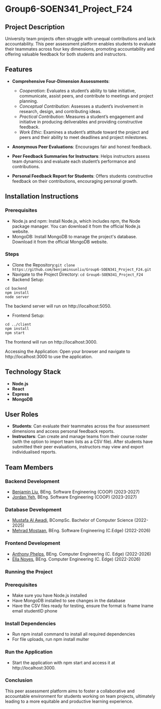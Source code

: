 # Group6-SOEN341_Project_F24
## Project Description
University team projects often struggle with unequal contributions and lack accountability. This peer assessment platform enables students to evaluate their teammates across four key dimensions, promoting accountability and offering valuable feedback for both students and instructors.

## Features
- **Comprehensive Four-Dimension Assessments**:
	- _Cooperation_: Evaluates a student’s ability to take initiative, communicate, assist peers, and contribute to meetings and project planning.
	- _Conceptual Contribution_: Assesses a student’s involvement in research, design, and contributing ideas.
	- _Practical Contribution_: Measures a student’s engagement and initiative in producing deliverables and providing constructive feedback.
	- _Work Ethic_: Examines a student’s attitude toward the project and peers and their ability to meet deadlines and project milestones.

- **Anonymous Peer Evaluations**: Encourages fair and honest feedback.
- **Peer Feedback Summaries for Instructors**: Helps instructors assess team dynamics and evaluate each student’s performance and contributions.
- **Personal Feedback Report for Students**: Offers students constructive feedback on their contributions, encouraging personal growth.

## Installation Instructions
### Prerequisites
- Node.js and npm: Install Node.js, which includes npm, the Node package manager. You can download it from the official Node.js website.
- MongoDB: Install MongoDB to manage the project's database. Download it from the official MongoDB website.
### Steps
- Clone the Repository:`git clone https://github.com/benjaminsunliu/Group6-SOEN341_Project_F24.git`
- Navigate to the Project Directory: `cd Group6-SOEN341_Project_F24`
- Backend Setup:
```
cd backend
npm install
node server
```
The backend server will run on http://localhost:5050.

- Frontend Setup:
```
cd ../client
npm install
npm start
```
The frontend will run on http://localhost:3000.

Accessing the Application:
Open your browser and navigate to http://localhost:3000 to use the application.

## Technology Stack
- **Node.js**
- **React**
- **Express**
- **MongoDB**

## User Roles
- **Students**: Can evaluate their teammates across the four assessment dimensions and access personal feedback reports.
- **Instructors**: Can create and manage teams from their course roster (with the option to import team lists as a CSV file). After students have submitted their peer evaluations, instructors may view and export individualised reports.

## Team Members
### Backend Development
- [Benjamin Liu](https://github.com/benjaminsunliu), BEng. Software Engineering (COOP) (2023-2027)
- [Jordan Yeh](https://github.com/YehJordan), BEng. Software Engineering (COOP) (2023-2027)

### Database Development
- [Mustafa Al Awadi](https://github.com/MustafaHunter), BCompSc. Bachelor of Computer Science (2022-2025)
- [Mehrad Mostaan](https://github.com/Mehrad25Software), BEng. Software Engineering (C.Edge) (2022-2026)
  
### Frontend Development
- [Anthony Phelps](https://github.com/oldgrandma101), BEng. Computer Engineering (C. Edge) (2022-2026)
- [Ella Noyes](https://github.com/en4395), BEng. Computer Engineering (C. Edge) (2022-2026)

### Running the Project

### Prerequisites

  - Make sure you have Node.js installed 
  - Have MongoDB installed to see changes in the database
  - Have the CSV files ready for testing, ensure the format is fname	lname	email	studentID	phone

    
### Install Dependencies
   - Run npm install command to install all required dependencies
   - For file uploads, run npm install multer
     
### Run the Application
   - Start the application with npm start and access it at http://localhost:3000.



### Conclusion

This peer assessment platform aims to foster a collaborative and accountable environment for students working on team projects, ultimately leading to a more equitable and productive learning experience.
